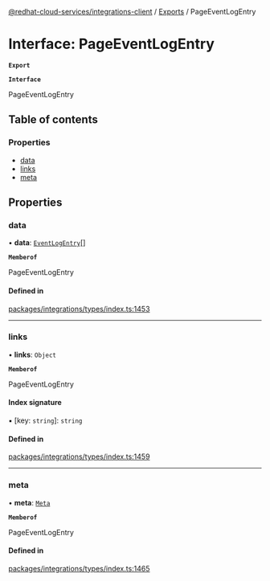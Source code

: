 [@redhat-cloud-services/integrations-client](../README.md) / [Exports](../modules.md) / PageEventLogEntry

# Interface: PageEventLogEntry

**`Export`**

**`Interface`**

PageEventLogEntry

## Table of contents

### Properties

- [data](PageEventLogEntry.md#data)
- [links](PageEventLogEntry.md#links)
- [meta](PageEventLogEntry.md#meta)

## Properties

### data

• **data**: [`EventLogEntry`](EventLogEntry.md)[]

**`Memberof`**

PageEventLogEntry

#### Defined in

[packages/integrations/types/index.ts:1453](https://github.com/RedHatInsights/javascript-clients/blob/master/packages/integrations/types/index.ts#L1453)

___

### links

• **links**: `Object`

**`Memberof`**

PageEventLogEntry

#### Index signature

▪ [key: `string`]: `string`

#### Defined in

[packages/integrations/types/index.ts:1459](https://github.com/RedHatInsights/javascript-clients/blob/master/packages/integrations/types/index.ts#L1459)

___

### meta

• **meta**: [`Meta`](Meta.md)

**`Memberof`**

PageEventLogEntry

#### Defined in

[packages/integrations/types/index.ts:1465](https://github.com/RedHatInsights/javascript-clients/blob/master/packages/integrations/types/index.ts#L1465)
